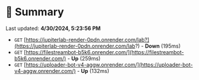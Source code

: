 # 📖 Summary
Last updated: **4/30/2024, 5:23:56 PM**

- `GET` [https://jupiterlab-render-0pdn.onrender.com/lab?](https://jupiterlab-render-0pdn.onrender.com/lab?) - **Down** (195ms)
- `GET` [https://filestreambot-b5k6.onrender.com/](https://filestreambot-b5k6.onrender.com/) - **Up** (259ms)
- `GET` [https://uploader-bot-v4-aggw.onrender.com/](https://uploader-bot-v4-aggw.onrender.com/) - **Up** (132ms)
